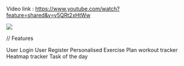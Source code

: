Video link : https://www.youtube.com/watch?feature=shared&v=v5QRt2xHtWw

<img src="https://devfolio.co/_next/image?url=https%3A%2F%2Fassets.devfolio.co%2Fhackathons%2Fa99f678d597c4834aeb7190df05763d7%2Fprojects%2F8d2f2e8b9e6b4d84a4a4b619eb70310b%2Fe360a415-069e-45c4-a1d9-10fe82ccc150.jpeg&w=1440&q=75" />

//  Features

User Login
User Register
Personalised Exercise Plan
workout tracker
Heatmap tracker
Task of the day
